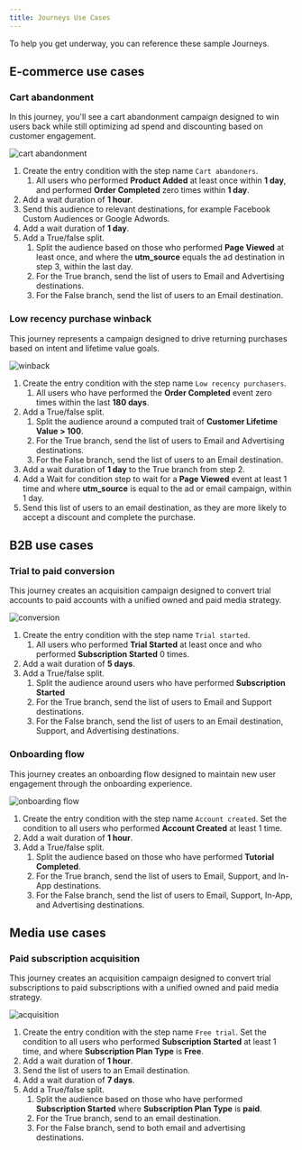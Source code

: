 ```yaml
---
title: Journeys Use Cases
---
```


To help you get underway, you can reference these sample Journeys.

## E-commerce use cases

### Cart abandonment

In this journey, you'll see a cart abandonment campaign designed to win users back while still optimizing ad spend and discounting based on customer engagement.

![cart abandonment](images/journey_cart-abandonment.png)

1. Create the entry condition with the step name `Cart abandoners`.
   1. All users who performed **Product Added** at least once within **1 day**, and performed **Order Completed** zero times within **1 day**.
2. Add a wait duration of **1 hour**.
3. Send this audience to relevant destinations, for example Facebook Custom Audiences or Google Adwords.
4. Add a wait duration of **1 day**.
5. Add a True/false split.
   1. Split the audience based on those who performed **Page Viewed** at least once, and where the **utm_source** equals the ad destination in step 3, within the last day.
   2. For the True branch, send the list of users to Email and Advertising destinations.
   3. For the False branch, send the list of users to an Email destination.


### Low recency purchase winback

This journey represents a campaign designed to drive returning purchases based on intent and lifetime value goals.

![winback](images/journey_winback.png)

1. Create the entry condition with the step name `Low recency purchasers`.
   1. All users who have performed the **Order Completed** event zero times within the last **180 days**.
2. Add a True/false split.
   1. Split the audience around a computed trait of **Customer Lifetime Value > 100**.
   2. For the True branch, send the list of users to Email and Advertising destinations.
   3. For the False branch, send the list of users to an Email destination.
3. Add a wait duration of **1 day** to the True branch from step 2.
4. Add a Wait for condition step to wait for a **Page Viewed** event at least 1 time and where **utm_source** is equal to the ad or email campaign, within 1 day.
5. Send this list of users to an email destination, as they are more likely to accept a discount and complete the purchase.

## B2B use cases

### Trial to paid conversion
This journey creates an acquisition campaign designed to convert trial accounts to paid accounts with a unified owned and paid media strategy.

![conversion](images/journey_conversion.png)

1. Create the entry condition with the step name `Trial started`.
   1. All users who performed **Trial Started** at least once and who performed **Subscription Started** 0 times.
2. Add a wait duration of **5 days**.
3. Add a True/false split.
   1. Split the audience around users who have performed **Subscription Started**
   2. For the True branch, send the list of users to Email and Support destinations.
   3. For the False branch, send the list of users to an Email destination, Support, and Advertising destinations.

### Onboarding flow

This journey creates an onboarding flow designed to maintain new user engagement through the onboarding experience.

![onboarding flow](images/journey_onboarding.png)

1. Create the entry condition with the step name `Account created`. Set the condition to all users who performed **Account Created** at least 1 time.
2. Add a wait duration of **1 hour**.
3. Add a True/false split.
   1. Split the audience based on those who have performed **Tutorial Completed**.
   2. For the True branch, send the list of users to Email, Support, and In-App destinations.
   3. For the False branch, send the list of users to Email, Support, In-App, and Advertising destinations.

## Media use cases

### Paid subscription acquisition

This journey creates an acquisition campaign designed to convert trial subscriptions to paid subscriptions with a unified owned and paid media strategy.

![acquisition](images/journey_acquisition.png)

1. Create the entry condition with the step name `Free trial`. Set the condition to all users who performed **Subscription Started** at least 1 time, and where **Subscription Plan Type** is **Free**.
2. Add a wait duration of **1 hour**.
3. Send the list of users to an Email destination.
4. Add a wait duration of **7 days**.
5. Add a True/false split.
   1. Split the audience based on those who have performed **Subscription Started** where **Subscription Plan Type** is **paid**.
   2. For the True branch, send to an email destination.
   3. For the False branch, send to both email and advertising destinations.
